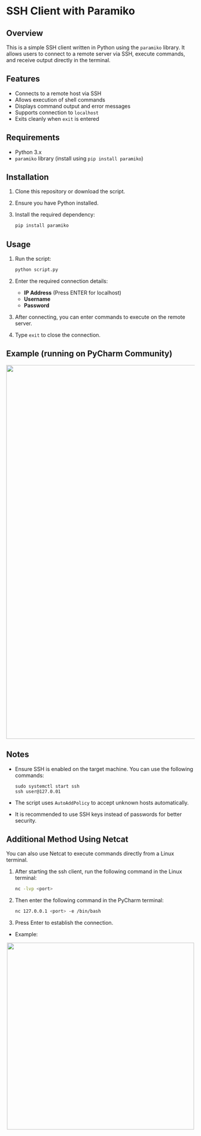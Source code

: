 # SSH Client with Paramiko

## Overview
This is a simple SSH client written in Python using the `paramiko` library. It allows users to connect to a remote server via SSH, execute commands, and receive output directly in the terminal.

## Features
- Connects to a remote host via SSH
- Allows execution of shell commands
- Displays command output and error messages
- Supports connection to `localhost`
- Exits cleanly when `exit` is entered

## Requirements
- Python 3.x
- `paramiko` library (install using `pip install paramiko`)

## Installation
1. Clone this repository or download the script.
2. Ensure you have Python installed.
3. Install the required dependency:

   ```sh
   pip install paramiko
   ```

## Usage
1. Run the script:

   ```sh
   python script.py
   ```
3. Enter the required connection details:
   - **IP Address** (Press ENTER for localhost)
   - **Username**
   - **Password**
4. After connecting, you can enter commands to execute on the remote server.
5. Type `exit` to close the connection.

## Example (running on PyCharm Community)

<p align="center">
<img src="https://github.com/user-attachments/assets/7dbdb5a0-7105-4224-a976-1fbea907d5c2" alt="" width="1000">
</p>


## Notes
- Ensure SSH is enabled on the target machine.
  You can use the following commands:
  
  ```
  sudo systemctl start ssh
  ssh user@127.0.01
  ```
- The script uses `AutoAddPolicy` to accept unknown hosts automatically.
- It is recommended to use SSH keys instead of passwords for better security.

## Additional Method Using Netcat
You can also use Netcat to execute commands directly from a Linux terminal.

1. After starting the ssh client, run the following command in the Linux terminal:
   ```sh
   nc -lvp <port>
   ```
2. Then enter the following command in the PyCharm terminal:
   ```sh
   nc 127.0.0.1 <port> -e /bin/bash
   ```
3. Press Enter to establish the connection.

- Example:

<p align="center">
<img src="https://github.com/user-attachments/assets/e036fc61-604d-4747-a493-796bf92fe94b" alt="" width="500">
</p>




